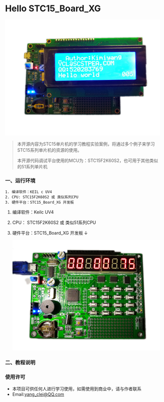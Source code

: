 # Hello STC15_Board_XG

 ![STC15_board_XG_LCM2004](Img\STC15_board_XG_LCM2004.jpg)

> 本开源内容为STC15单片机的学习教程实验案例，将通过多个例子来学习STC15系列单片机的资源的使用。
>
> 本开源代码调试平台使用的MCU为：STC15F2K60S2，也可用于其他类似的51系列单片机

### 一、运行环境

	1. 编译软件：KEIL c UV4
	2. CPU: STC15F2K60S2 或 类似系列CPU
	3. 硬件平台：STC15_Board_XG 开发板
1. 编译软件：Keilc UV4

2. CPU： STC15F2K60S2 或 类似51系列CPU

3. 硬件平台：STC15_Board_XG 开发板 ↓

    ![STC15_board_XG](Img\STC15_board_XG.jpg)


### 二、教程说明







### 使用许可

* 本项目可供任何人进行学习使用，如需使用到商业中，请与作者联系
* Email:yang_clei@QQ.com